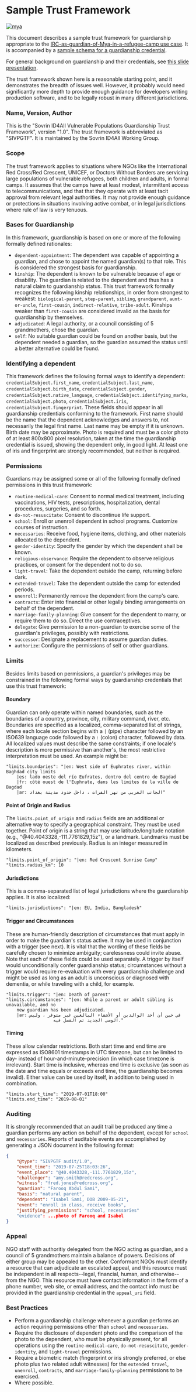 # Sample Trust Framework

[![mya](mya.jpg)](https://docs.google.com/presentation/d/1qUYQa7U1jczEFun3a7sB3lKHIprlwd7brfOU9hEJ34U/edit#slide=id.p7)

This document describes a sample trust framework for guardianship appropriate
to the [IRC-as-guardian-of-Mya-in-a-refugee-camp use case](
https://docs.google.com/presentation/d/1qUYQa7U1jczEFun3a7sB3lKHIprlwd7brfOU9hEJ34U/edit#slide=id.p7).
It is accompanied by a [sample schema for a guardianship credential](schema.md).

For general background on guardianship and their credentials, see [this slide presentation](
http://bit.ly/2vZGJoK).

The trust framework shown here is a reasonable starting point, and it demonstrates the breadth
of issues well. However, it probably would need significantly more depth to provide enough
guidance for developers writing production software, and to be legally robust in many different
jurisdictions.

### Name, Version, Author

This is the "Sovrin ID4All Vulnerable Populations Guardianship Trust Framework", version "1.0".
The trust framework is abbreviated as "SIVPGTF". It is maintained by the Sovrin ID4All Working Group.

### Scope

The trust framework applies to situations where NGOs like the International Red Cross/Red Crescent,
UNICEF, or Doctors Without Borders are servicing large populations of vulnerable refugees, both children
and adults, in formal camps. It assumes that the camps have at least modest, intermittent access to
telecommunications, and that that they operate with at least tacit approval from relevant legal
authorities. It may not provide enough guidance or protections in situations involving active combat,
or in legal jurisdictions where rule of law is very tenuous.

### Bases for Guardianship

In this framework, guardianship is based on one or more of the following formally defined rationales:

* `dependent-appointment`: The dependent was capable of appointing a guardian, and chose to appoint
  the named guardian(s) to that role. This is considered the strongest basis for guardianship.
* `kinship`: The dependent is known to be vulnerable because of age or disability. The guardian is
  related to the dependent and thus has a natural claim to guardianship status. This trust framework
  formally recognizes the following kinship relationships, in order from strongest to weakest:
  `biological-parent`, `step-parent`, `sibling`, `grandparent`, `aunt-or-uncle`, `first-cousin`,
  `indirect-relative`, `tribe-adult`. Kinships weaker than `first-cousin` are considered invalid
  as the basis for guardianship by themselves.
* `adjudicated`: A legal authority, or a council consisting of 5 grandmothers, chose the guardian.
* `self`: No suitable guardian could be found on another basis, but the dependent needed a guardian,
  so the guardian assumed the status until a better alternative could be found.

### Identifying a dependent

This framework defines the following formal ways to identify a dependent: `credentialSubject.first_name`,
`credentialSubject.last_name`, `credentialSubject.birth_date`, `credentialSubject.gender`, `credentialSubject.native_language`,
`credentialSubject.identifying_marks`, `credentialSubject.photo`, `credentialSubject.iris`, `credentialSubject.fingerprint`. These
fields should appear in all guardianship credentials conforming to the framework. First name should
be the name that the dependent acknowledges and answers to, not necessarily the legal first name.
Last name may be empty if it is unknown. Birth date may be approximate. Photo is required and must
be a color photo of at least 800x800 pixel resolution, taken at the time the guardianship credential
is issued, showing the dependent only, in good light. At least one of iris and fingerprint are strongly
recommended, but neither is required.

### Permissions

Guardians may be assigned some or all of the following formally defined permissions in this trust framework:

* `routine-medical-care`: Consent to normal medical treatment, including vaccinations, HIV tests, prescriptions,
  hospitalization, dental procedures, surgeries, and so forth.
* `do-not-resuscitate`: Consent to discontinue life support.
* `school`: Enroll or unenroll dependent in school programs. Customize courses of instruction.
* `necessaries`: Receive food, hygiene items, clothing, and other materials allocated to the dependent.
* `gender-identity`: Specify the gender by which the dependent shall be known.
* `religious-observance`: Require the dependent to observe religious practices, or consent for the dependent not to do so.
* `light-travel`: Take the dependent outside the camp, returning before dark.
* `extended-travel`: Take the dependent outside the camp for extended periods.
* `unenroll`: Permanently remove the dependent from the camp's care.
* `contracts`: Enter into financial or other legally binding arrangements on behalf of the dependent.
* `marriage-family-planning`: Give consent for the dependent to marry, or require them to do so. Direct the use
  contraceptives.
* `delegate`: Give permission to a non-guardian to exercise some of the guardian's privileges, possibly
  with restrictions.
* `successor`: Designate a replacement to assume guardian duties.
* `authorize`: Configure the permissions of self or other guardians.

### Limits

Besides limits based on permissions, a guardian's privileges may be constrained in the following formal
ways by guardianship credentials that use this trust framework:

#### Boundary

Guardian can only operate within named boundaries, such as the boundaries of a country, province, city,
military command, river, etc. Boundaries are specified as a localized, comma-separated list of strings, where
each locale section begins with a `|` (pipe) character followed by an ISO639 language code followed by
a `:` (colon) character, followed by data. All localized values must describe the same
constraints; if one locale's description is more permissive than another's, the most restrictive
interpretation must be used. An example might be:

    "limits.boundaries": "|en: West side of Euphrates river, within Baghdad city limits
        |es: lado oeste del río Eufrates, dentro del centro de Bagdad
        |fr: côté ouest de l'Euphrate, dans les limites de la ville de Bagdad
        |ar: الجانب الغربي من نهر الفرات ، داخل حدود مدينة بغداد"

#### Point of Origin and Radius

The `limits.point_of_origin` and `radius` fields are an additional or alternative way to specify
a geographical constraint. They must be used together. Point of origin is a string that may use
latitude/longitude notation (e.g., "@40.4043328,-111.7761829,15z"), or a landmark. Landmarks
must be localized as described previously. Radius is an integer measured in kilometers.

    "limits.point_of_origin": "|en: Red Crescent Sunrise Camp"
    "limits.radius_km": 10

#### Jurisdictions

This is a comma-separated list of legal jurisdictions where the guardianship applies.
It is also localized:

    "limits.jurisdictions": "|en: EU, India, Bangladesh"

#### Trigger and Circumstances

These are human-friendly description of circumstances that must apply in order to make
the guardian's status active. It may be used in conjunction with a trigger (see next).
It is vital that the wording of these fields be carefully chosen to minimize ambiguity;
carelessness could invite abuse. Note that each of these fields could be used separately.
A trigger by itself would unconditionally confer guardianship status; circumstances
without a trigger would require re-evaluation with every guardianship challenge and might
be used as long as an adult is unconscious or diagnosed with dementia, or while
traveling with a child, for example.

    "limits.trigger": "|en: Death of parent"
    "limits.circumstances": "|en: While a parent or adult sibling is unavailable, and no
        new guardian has been adjudicated.
        |ar: في حين أن أحد الوالدين أو الأشقاء البالغين غير متوفر ، وليس
                      الوصي الجديد تم الفصل فيه."

#### Timing

These allow calendar restrictions. Both start time and end time are expressed as ISO8601
timestamps in UTC timezone, but can be limited to day- instead of hour-and-minute-precision
(in which case timezone is irrelevant). Start time is inclusive, whereas end time is
exclusive (as soon as the date and time equals or exceeds end time, the guardianship
becomes invalid). Either value can be used by itself, in addition
to being used in combination.

    "limits.start_time": "2019-07-01T18:00"
    "limits.end_time": "2019-08-01"

### Auditing

It is strongly recommended that an audit trail be produced any time a guardian performs any
action on behalf of the dependent, except for `school` and `necessaries`. Reports of auditable
events are accomplished by generating a JSON document in the following format:

```JSON
{
    "@type": "SIVPGTF audit/1.0",
    "event_time": "2019-07-25T18:03:26",
    "event_place": "@40.4043328,-111.7761829,15z",
    "challenger": "amy.smith@redcross.org",
    "witness": "fred.jones@redcross.org",
    "guardian": "Farooq Abdul Sami",
    "basis": "natural parent",
    "dependent": "Isabel Sami, DOB 2009-05-21",
    "event": "enroll in class, receive books",
    "justifying_permissions": "school, necessaries"
    "evidence": ...photo of Farooq and Isabel
}
```

### Appeal

NGO staff with authoritiy delegated from the NGO acting as guardian, and a council of 5 grandmothers
maintain a balance of powers. Decisions of either group may be appealed to the other. Conformant NGOs
must identify a resource that can adjudicate an escalated appeal, and this resource must be independent
in all respects--legal, financial, human, and otherwise--from the NGO. This resource must
have contact information in the form of a phone number, web site, or email address, and the contact
info must be provided in the guardianship credential in the `appeal_uri` field.

### Best Practices

* Perform a guardianship challenge whenever a guardian performs an action requiring permissions other
than `school` and `necessaries`.
* Require the disclosure of dependent photo and the comparison of the photo to the dependent,
who must be physically present, for all operations using the `routine-medical-care`, `do-not-resuscitate`,
`gender-identity`, and `light-travel` permissions.
* Require a biometric match (fingerprint or iris strongly preferred, or else photo plus two related adult
witnesses) for the `extended travel`, `unenroll`, `contracts`, and `marriage-family-planning` permissions
to be exercised.
* Where possible.
